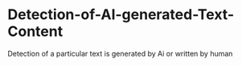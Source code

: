 # Detection-of-AI-generated-Text-Content
Detection of a particular text is generated by Ai or written by human
